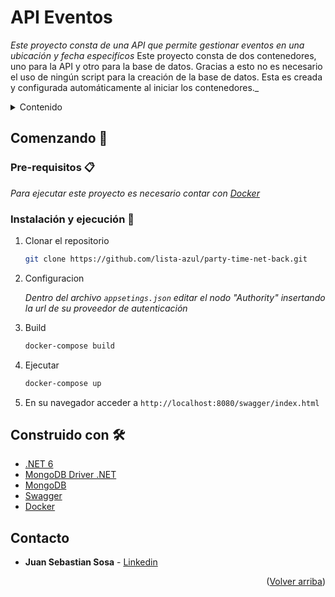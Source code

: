# API Eventos

_Este proyecto consta de una API que permite gestionar eventos en una ubicación y fecha especifícos_ 
Este proyecto consta de dos contenedores, uno para la API y otro para la base de datos. Gracias a esto no es necesario el uso de ningún script para la creación 
de la base de datos. Esta es creada y configurada automáticamente al iniciar los contenedores._

<!-- TABLE OF CONTENTS -->
<details>
  <summary>Contenido</summary>
  <ol>
    <li>
      <a href="#comenzando-">Comenzando</a>
      <ul>
        <li><a href="#pre-requisitos-">Pre-requisitos</a></li>
      </ul>
        <ul>
        <li><a href="#instalación-y-ejecución-">Instalación y ejecución</a></li>
      </ul>
    </li>
    <li><a href="#construido-con-%EF%B8%8F">Construido con</a></li>
    <li><a href="#contacto-">Contacto</a></li>
  </ol>
</details>

## Comenzando 🚀

### Pre-requisitos 📋

_Para ejecutar este proyecto es necesario contar con [Docker](https://docs.docker.com/desktop/windows/install/)_

### Instalación y ejecución 🔧

1. Clonar el repositorio
   ```sh
   git clone https://github.com/lista-azul/party-time-net-back.git
   ```
2. Configuracion   

   _Dentro del archivo `appsetings.json` editar el nodo "Authority" insertando la url de su proveedor de autenticación_
   
4. Build
   ```sh
   docker-compose build
   ```   
4. Ejecutar
   ```sh
   docker-compose up
   ```
5. En su navegador acceder a `http://localhost:8080/swagger/index.html` 

## Construido con 🛠️

* [.NET 6](https://dotnet.microsoft.com/en-us/download/dotnet/6.0)
* [MongoDB Driver .NET](https://www.mongodb.com/docs/drivers/csharp/)
* [MongoDB](https://www.mongodb.com/)
* [Swagger](https://swagger.io/)
* [Docker](https://www.docker.com/)

## Contacto

* **Juan Sebastian Sosa** - [Linkedin](https://www.linkedin.com/in/juansebastiansosa/)

<p align="right">(<a href="#top">Volver arriba</a>)</p>
